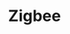 ---
guid: 2009
title: "Zigbee"
category: Zigbee
description: "Zigbee is a high-level protocol allowing the communication of personal or domestic equipment equipped with small low-power radio transmitters; it is based on the IEEE 802.15.4 standard for networks with a personal dimension. "
url: "https://csa-iot.org/"
locale: en_GB
sitemap:
  changefreq: 'monthly'
  exclude: 'no'
  priority: 0.5
  lastmod:  # date to end modification
redirect_from: 
  - /en/categorie-produit/protocol/zigbee/
  - /en/categorie-produit/zigbee/?amp
---